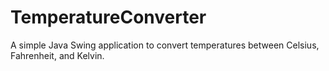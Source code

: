 # TemperatureConverter
A simple Java Swing application to convert temperatures between Celsius, Fahrenheit, and Kelvin.
